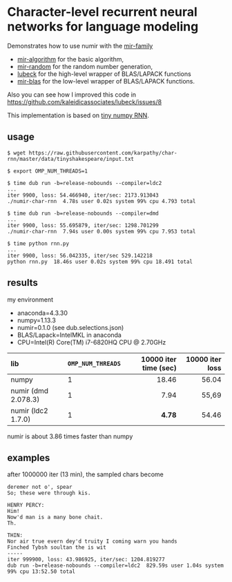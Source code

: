 # Character-level recurrent neural networks for language modeling

Demonstrates how to use numir with the [mir-family](https://github.com/libmir)
- [mir-algorithm](http://docs.algorithm.dlang.io/latest/index.html) for the basic algorithm,
- [mir-random](http://docs.random.dlang.io/latest/index.html) for the random number generation,
- [lubeck](https://github.com/kaleidicassociates/lubeck) for the high-level wrapper of BLAS/LAPACK functions
- [mir-blas](https://github.com/libmir/mir-blas) for the low-level wrapper of BLAS/LAPACK functions.

Also you can see how I improved this code in https://github.com/kaleidicassociates/lubeck/issues/8

This implementation is based on [tiny numpy RNN](https://gist.github.com/karpathy/d4dee566867f8291f086).

## usage

``` console
$ wget https://raw.githubusercontent.com/karpathy/char-rnn/master/data/tinyshakespeare/input.txt

$ export OMP_NUM_THREADS=1

$ time dub run -b=release-nobounds --compiler=ldc2
...
iter 9900, loss: 54.466940, iter/sec: 2173.913043
./numir-char-rnn  4.78s user 0.02s system 99% cpu 4.793 total

$ time dub run -b=release-nobounds --compiler=dmd
...
iter 9900, loss: 55.695879, iter/sec: 1298.701299
./numir-char-rnn  7.94s user 0.00s system 99% cpu 7.953 total

$ time python rnn.py
...
iter 9900, loss: 56.042335, iter/sec 529.142218
python rnn.py  18.46s user 0.02s system 99% cpu 18.491 total
```

## results

my environment
- anaconda=4.3.30
- numpy=1.13.3
- numir=0.1.0 (see dub.selections.json)
- BLAS/Lapack=IntelMKL in anaconda
- CPU=Intel(R) Core(TM) i7-6820HQ CPU @ 2.70GHz

| lib                 | `OMP_NUM_THREADS` | 10000 iter time (sec) | 10000 iter loss |
| :--                 | :--               |                   --: |             --: |
| numpy               | 1                 |                 18.46 |           56.04 |
| numir (dmd 2.078.3) | 1                 |                  7.94 |           55,69 |
| numir (ldc2 1.7.0)  | 1                 |              **4.78** |           54.46 |


numir is about 3.86 times faster than numpy


## examples

after 1000000 iter (13 min), the sampled chars become

```
deremer not o', spear
So; these were through kis.

HENRY PERCY:
Him!
Now'd man is a many bone chait.
Th.

THIN:
Nor air true evern dey'd truity I coming warn you hands
Finched Tybsh soultan the is wit
-----
iter 999900, loss: 43.986925, iter/sec: 1204.819277
dub run -b=release-nobounds --compiler=ldc2  829.59s user 1.04s system 99% cpu 13:52.50 total
```
